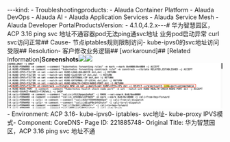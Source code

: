 ---kind:   - Troubleshootingproducts:    - Alauda Container Platform   - Alauda DevOps   - Alauda AI   - Alauda Application Services   - Alauda Service Mesh   - Alauda Developer PortalProductsVersion:   - 4.1.0,4.2.x---<!-- A type of document that involves encountering a fault, diag...it, performing root cause analysis, and providing solutions. --># 华为智慧园区，ACP 3.16 ping svc 地址不通容器pod无法ping通svc地址 业务pod启动异常 curl svc访问正常## Cause- 节点iptables规则限制访问- kube-ipvs0的svc地址访问受限## Resolution- 客户修改业务逻辑## [workaround]## [Related Information]**Screenshots**![](https://jira.alauda.cn/secure/attachment/184753/184753_image-2024-07-17-15-03-07-804.png)![](https://jira.alauda.cn/secure/attachment/184752/184752_image-2024-07-17-15-03-17-129.png)![](assets/hua-wei-zhi-hui-yuan-qu-acp-3-16-ping-svc-di-zhi-bu-tong/image-2024-7-19_17-45-16.png)- Environment: ACP 3.16- kube-ipvs0- iptables- svc地址- kube-proxy IPVS模式- Component: CoreDNS- Page ID: 221885748- Original Title: 华为智慧园区，ACP 3.16 ping svc 地址不通